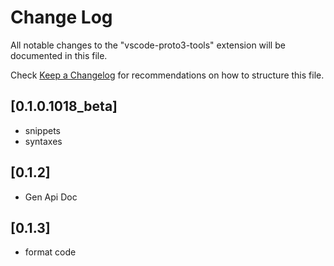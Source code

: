 # Change Log

All notable changes to the "vscode-proto3-tools" extension will be documented in this file.

Check [Keep a Changelog](http://keepachangelog.com/) for recommendations on how to structure this file.

## [0.1.0.1018_beta]

- snippets
- syntaxes

## [0.1.2]

- Gen Api Doc

## [0.1.3]

- format code